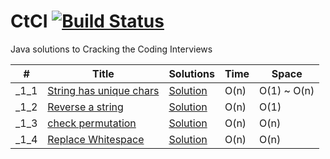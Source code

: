 # CtCI [![Build Status](https://travis-ci.org/fishercoder1534/CtCI.svg?branch=master)](https://travis-ci.org/fishercoder1534/CtCI)
Java solutions to Cracking the Coding Interviews

|  #  |      Title     |   Solutions   | Time          | Space           
|-----|----------------|---------------|---------------|---------------
|_1_1|[String has unique chars](../master/src/main/java/com/fisher/coder/chapter1/_1_1.java)|[Solution](../master/src/main/java/com/fisher/coder/chapter1/_1_1.java) | O(n) |O(1) ~ O(n)
|_1_2|[Reverse a string](../master/src/main/java/com/fisher/coder/chapter1/_1_2.java)|[Solution](../master/src/main/java/com/fisher/coder/chapter1/_1_2.java) | O(n) |O(1)
|_1_3|[check permutation](../master/src/main/java/com/fisher/coder/chapter1/_1_3.java)|[Solution](../master/src/main/java/com/fisher/coder/chapter1/_1_3.java) | O(n) |O(n)
|_1_4|[Replace Whitespace](../master/src/main/java/com/fisher/coder/chapter1/_1_4.java)|[Solution](../master/src/main/java/com/fisher/coder/chapter1/_1_4.java) | O(n) |O(n)

